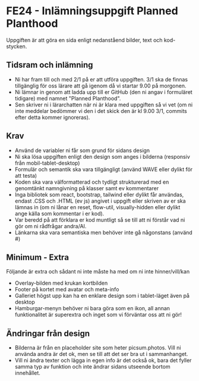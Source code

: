 # FE24 - Inlämningsuppgift Planned Planthood
Uppgiften är att göra en sida enligt nedanståend bilder, text och kod-stycken.<br> 
## Tidsram och inlämning
* Ni har fram till och med 2/1 på er att utföra uppgiften. 3/1 ska de finnas tillgänglig för oss lärare att gå igenom då vi startar 9.00 på morgonen. 
* Ni lämnar in genom att ladda upp till er GitHub (den ni angav i formuläret tidigare) med namnet "Planned Planthood".
* Sen skriver ni i lärarchatten när ni är klara med uppgiften så vi vet (om ni inte meddelar bedömmer vi den i det skick den är kl 9.00 3/1, commits efter detta kommer ignoreras).
## Krav
* Använd de variabler ni får som grund för sidans design
* Ni ska lösa uppgiften enligt den design som anges i bilderna (responsiv från mobil-tablet-desktop)
* Formulär och semantik ska vara tillgängligt (använd WAVE eller dylikt för att testa)
* Koden ska vara välformatterad och tydligt strukturerad med en genomtänkt namngivning på klasser samt ev kommentarer
* Inga bibliotek som react, bootstrap, tailwind eller dylikt får användas, endast .CSS och .HTML (ev js) angivet i uppgift eller skriven av er ska lämnas in (om ni lånar en reset, flow-util, visually-hidden eller dylikt ange källa som kommentar i er kod).
* Var beredd på att förklara er kod muntligt så se till att ni förstår vad ni gör om ni rådfrågar andra/AI.
* Länkarna ska vara semantiska men behöver inte gå någonstans (använd #)
## Minimum - Extra
Följande är extra och sådant ni inte måste ha med om ni inte hinner/vill/kan
* Overlay-bilden med krukan kortbilden
* Footer på kortet med avatar och meta-info
* Galleriet högst upp kan ha en enklare design som i tablet-läget även på desktop
* Hamburgar-menyn behöver ni bara göra som en ikon, all annan funktionalitet är superextra och inget som vi förväntar oss att ni gör!
## Ändringar från design
* Bilderna är från en placeholder site som heter picsum.photos. Vill ni använda andra är det ok, men se till att det ser bra ut i sammanhanget.
* Vill ni ändra texter och lägga in egen info är det också ok, bara det fyller samma typ av funktion och inte ändrar sidans utseende bortom innehållet.



  

